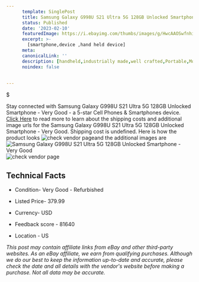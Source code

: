 ```yaml
---
      template: SinglePost
      title: Samsung Galaxy G998U S21 Ultra 5G 128GB Unlocked Smartphone - Very Good
      status: Published
      date: '2023-02-10'
      featuredImage: https://i.ebayimg.com/thumbs/images/g/HwcAAOSwfnhie-90/s-l225.jpg
      excerpt: >-
        [smartphone,device ,hand held device]
      meta:
      canonicalLink: ''
      description: [handheld,industrially made,well crafted,Portable,Mobile,Compact,Convenient,Lightweight,Maneuverable,Man-portable,Miniature,Carriable,Hand-held,Light,Holdable,Transportable,Mobile device,Pocket-sized,On-the-go,Wireless,Cordless,Compact size,Convenient size, smartphone,device ,hand held device]
      noindex: false
        
        
---
```

$

Stay connected with Samsung Galaxy G998U S21 Ultra 5G 128GB Unlocked Smartphone - Very Good - a 5-star Cell Phones & Smartphones device. [Click Here](https://www.ebay.com/itm/255229822421?hash=item3b6ce205d5%3Ag%3AHwcAAOSwfnhie-90&mkevt=1&mkcid=1&mkrid=711-53200-19255-0&campid=%253CePNCampaignId%253E&customid=%253CreferenceId%253E&toolid=10049) to read more to learn about the shipping costs and additional image urls for the Samsung Galaxy G998U S21 Ultra 5G 128GB Unlocked Smartphone - Very Good. Shipping cost is undefined. Here is how the product looks ![check vendor page](https://i.ebayimg.com/thumbs/images/g/HwcAAOSwfnhie-90/s-l225.jpg)and the additional images are![Samsung Galaxy G998U S21 Ultra 5G 128GB Unlocked Smartphone - Very Good](https://i.ebayimg.com/images/g/HwcAAOSwfnhie-90/s-l1600.jpg)![check vendor page](https://origin-galleryplus.ebayimg.com/ws/web/255229822421_2_0_1/225x225.jpg,https://origin-galleryplus.ebayimg.com/ws/web/255229822421_3_0_1/225x225.jpg,https://origin-galleryplus.ebayimg.com/ws/web/255229822421_4_0_1/225x225.jpg,https://origin-galleryplus.ebayimg.com/ws/web/255229822421_5_0_1/225x225.jpg,https://origin-galleryplus.ebayimg.com/ws/web/255229822421_6_0_1/225x225.jpg)



 ## Technical Facts 



     
      

 - Condition- Very Good - Refurbished 


      

 - Listed Price- 379.99 


      

 - Currency- USD 


      

 - Feedback score - 81640 


      

 - Location - US 


      
      

 *_This post may contain affiliate links from eBay and other third-party websites. As an eBay affiliate, we earn from qualifying purchases. Although we do our best to keep the information up-to-date and accurate, please check the date and all details with the vendor's website before making a purchase. Not all data may be accurate._*






